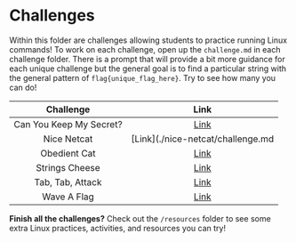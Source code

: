 # Challenges
Within this folder are challenges allowing students to practice running Linux commands! To work on each challenge, open up the ```challenge.md``` in each challenge folder. There is a prompt that will provide a bit more guidance for each unique challenge but the general goal is to find a particular string with the general pattern of ```flag{unique_flag_here}```. Try to see how many you can do!

| Challenge | Link |
| :-------: | :----: |
| Can You Keep My Secret? | [Link](./can-you-keep-my-secret/challenge.md) |
| Nice Netcat | [Link](./nice-netcat/challenge.md |
| Obedient Cat | [Link](./obedient-cat/challenge.md) |
| Strings Cheese | [Link](./strings-cheese/challenge.md) |
| Tab, Tab, Attack | [Link](./tab-tab-attack/challenge.md) |
| Wave A Flag | [Link](./wave-a-flag/challenge.md) |

**Finish all the challenges?**
Check out the ```/resources``` folder to see some extra Linux practices, activities, and resources you can try!



